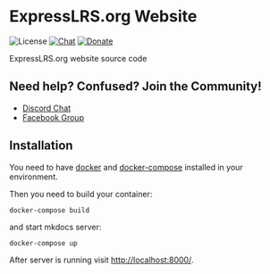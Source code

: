 # ExpressLRS.org Website

![License](https://img.shields.io/github/license/ExpressLRS/Website)
[![Chat](https://img.shields.io/discord/596350022191415318)](http://discord.gg/dS6ReFY)
[![Donate](https://img.shields.io/badge/Donate-PayPal-253B80.svg)](https://www.paypal.com/donate?hosted_button_id=FLHGG9DAFYQZU)

ExpressLRS.org website source code

## Need help? Confused? Join the Community!

- [Discord Chat](https://discord.gg/dS6ReFY)
- [Facebook Group](https://www.facebook.com/groups/636441730280366)

## Installation

You need to have [docker](https://docs.docker.com/engine/install/)
and [docker-compose](https://docs.docker.com/compose/install/) installed in your environment.

Then you need to build your container:

```
docker-compose build
```

and start mkdocs server:

```
docker-compose up
```

After server is running visit [http://localhost:8000/](http://localhost:8000/).

